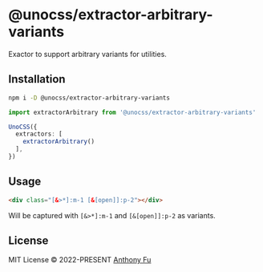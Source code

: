# @unocss/extractor-arbitrary-variants

Exactor to support arbitrary variants for utilities.

## Installation

```bash
npm i -D @unocss/extractor-arbitrary-variants
```

```ts
import extractorArbitrary from '@unocss/extractor-arbitrary-variants'

UnoCSS({
  extractors: [
    extractorArbitrary()
  ],
})
```

## Usage

```html
<div class="[&>*]:m-1 [&[open]]:p-2"></div>
```

Will be captured with `[&>*]:m-1` and `[&[open]]:p-2` as variants.

## License

MIT License &copy; 2022-PRESENT [Anthony Fu](https://github.com/antfu)

